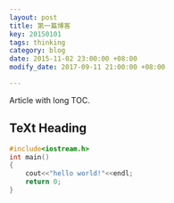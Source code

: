 ```yaml
---
layout: post
title: 第一篇博客
key: 20150101
tags: thinking
category: blog
date: 2015-11-02 23:00:00 +08:00
modify_date: 2017-09-11 21:00:00 +08:00

---
```


Article with long TOC.

<!--more-->

## TeXt Heading

```cpp
#include<iostream.h>
int main()
{
	cout<<"hello world!"<<endl;
	return 0;
}

```